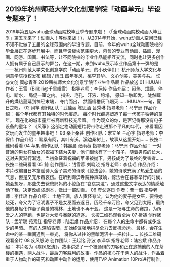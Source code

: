 ## 2019年杭州师范大学文化创意学院「动画单元」毕设专题来了！
2019年第五届wuhu全球动画院校毕业季专题来啦！（「全球动画院校动画人毕业季」第五季来了！动画人！等你来战！），从2014年开始，wuhu动画人空间已经不知不觉做了五届的全球范围内的毕设专题，目前，今年的wuhu全球动画院校的毕业展正在逐步开展中，而且毕设板块范围更大，包含的专业有动画、插画、漫画、网游、国画、书法等，让不同院校的毕业作品能相互交流，同时也让更多创作人拥有属于自己展示的舞台，在这一期，来到wuhu展示毕业作品第十一弹的是——杭州师范大学文化创意学院「动画单元」的小伙伴们！
杭州师范大学文化与创意学院授权发布
编辑 / 雨彐
四年春风，桃李其华。
文心创美，美美与共。
忆@文创 翼@青春
2019届杭师大文化创意学院毕业生作品展
作品放送
01
HUUAH
作者：王雪（Bilibili@千里岷雪）
指导老师：李保传
作品介绍：
闷热、烦躁、停电、断水，
局促一室之内。
指尖、毛孔、汗液、垮塌，
感知一触即发。
陡然蹿升的燥热蔓延到神经末端，
夺门而出，
然而樯橹灰飞烟灭……
HUUAH一句，夏日之叹。 
02
风筝
创作团队：武佳丽 陈思涵 吕秀琳
指导老师：马宁洲
作品介绍：
每个年代都有其独特的时代痕迹。
每个时代痕迹塑造了每一代孩子独特的童年。
现在化的城市童年被高新科技充斥着。
作为观众的你，是否记得那没有电子设备的童年？
《风筝》这部定格动画短片将带你走进那个平凡的年代，
来看看因贪玩而发生的童年趣事吧！
03
桑上桑葚
创作团队：宋立圣 兰心宇
指导老师：李保传
作品介绍：
隰桑有阿，其叶有沃。溪边桑树上，故事从这里开始……
长按二维码看看
04
苹果
创作团队：韩鑫晨 张雨薇
指导老师：马宁洲
作品介绍：
一对普通的男女在仙女的祝福下结为夫妻，他们很快有了一个孩子，随着男孩的长大，这对夫妻渐行渐远。当初象征着祝福的苹果被抛下，男孩成为了最终的受害者……
长按二维码看看
05
鲸
创作团队：钱雪蓉 刘晓晓
指导老师：李佳瑶
作品介绍：
本片改编自日本童谣诗人金子美玲的诗歌《鲸法会》，她的诗歌充满了热爱生活的气息，但是又充斥着哀伤。在听到海滨寺院钟声敲响，鲸法会在暮春举行的时候，她会想呀，那些失去爸爸妈妈的小鲸鱼在“哀哀哭泣”。通过这些文字表达的情感触动了我，决定改编成剧本，做出一部动画。
06
夸父逐日
作者：曹一倡
指导老师：李佳瑶
作品介绍：
土地干涸，族人责怪夸父，认为他的妻子是女巫，要将她烧死，夸父为了证明妻子不是女巫而去逐日。历经千辛万险，夸父见到太阳，最终他的身躯化作妻子喜爱的桃林，土地也不再干涸。
这是一场与生命的赛跑，为所爱之人的奔跑，也是对大爱与奉献的追逐。
长按二维码观看全片
07
祈祷
创作团队：孟昕璐 苑素红
指导老师：陆宏斌
作品介绍：
在每个人的生命中都有或多或少的黑暗。
有的人深陷昏暗，却始终倔强地拼尽全力去反抗命运。
最终，会在生命中的某一瞬间遇到一束光，
将你从过往的黑暗泥沼中一把拉出……
长按二维码观看全片
08
疾风怒涛
创作团队：王起铭 孙波 李泽华
指导老师：陆宏斌
作品介绍：
本片名为《疾风怒涛》，故事讲述了一个被通缉的刀客和正在追捕他的人在茶楼的相遇，两人战斗，最后刀客胜利的故事。作品的核心在于两人的战斗，作品着重于人物动作的研究和动画中动作的运用，使用TVP Animation 10Pro进行制作。
 